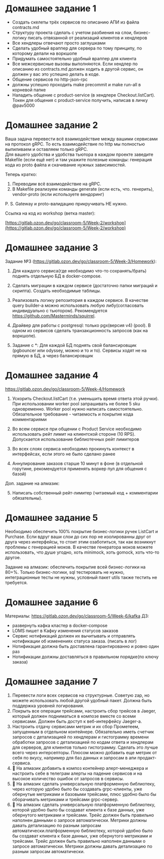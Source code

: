 

# Домашнее задание 1

- Создать скелеты трёх сервисов по описанию АПИ из файла contracts.md
- Структуру проекта сделать с учетом разбиения на слои, бизнес-логику писать отвязанной от реализаций клиентов и хендлеров
- Все хендлеры отвечают просто заглушками
- Сделать удобный враппер для сервера по тому принципу, по которому делали на воркшопе
- Придумать самостоятельно удобный враппер для клиента
- Все межсервисные вызовы выполняются. Если хендлер по описанию из contracts.md должен ходить в другой сервис, он должен у вас это успешно делать в коде.
- Общение сервисов по http-json-rpc
- должны успешно проходить make precommit и make run-all в корневой папке
- Наладить общение с product-service (в хендлере Checkout.listCart). Токен для общения с product-service получить, написав в личку @pav5000

# Домашнее задание 2

Ваша задача перевести всё взаимодействие между вашими сервисами на протокол gRPC. 
То есть взаимодействие по http мы полностью выпиливаем и оставляем только gRPC.  
Для вашего удобства и удобства тьютора в каждом проекте заведите Makefile (если ещё нет) и там укажите полезные команды: 
  генерация кода из proto файла и скачивание нужных зависимостей.

Теперь кратко:

1. Переводим всё взаимодействие на gRPC.
2. В Makefile реализуем команды generate (если есть, что. генерить), vendor-proto (если используете вендоринг)

P. S. Gateway и proto-валидацию прикручивать НЕ нужно.

Ссылка на код из workshop (ветка master):

[https://gitlab.ozon.dev/go/classroom-5/Week-2/workshop](https://gitlab.ozon.dev/go/classroom-5/Week-2/workshop)

# Домашнее задание 3

Задание №3 (https://gitlab.ozon.dev/go/classroom-5/Week-3/Homework):

1) Для каждого сервиса(где необходимо что-то сохранять/брать) поднять отдельную БД в docker-compose.

2) Сделать миграции в каждом сервисе (достаточно папки миграций и скрипта). 
   Создать необходимые таблицы.

3) Реализовать логику репозитория в каждом сервисе. 
   В качестве query builder-а можно использовать любую либу(согласовать индивидуально с тьютором). 
   Рекомендуется https://github.com/Masterminds/squirrel.

4) Драйвер для работы с postgresql: только pgx(версия v4) (pool). 
   В одном из сервисов сделать транзакционность запросов (как на воркшопе).

5) Задание с *: Для каждой БД поднять свой балансировщик (pgbouncer или odyssey, можно и то и то).
   Сервисы ходят не на прямую в БД, а через балансировщик

# Домашнее задание 4

https://gitlab.ozon.dev/go/classroom-5/Week-4/Homework

1) Ускорить Checkout.listCart (т.е. уменьшить время ответа этой ручки). При использовании worker pool запрашивать не более 5 sku одновременно. Worker pool нужно написать самостоятельно. Обязательное требование - читаемость и покрытие кода комментариями

2) Во всем сервисе при общении с Product Service необходимо использовать рейт лимит на клиентской стороне (10 RPS). Допускается использование библиотечных рейт лимитеров

3) Во всех слоях сервиса необходимо прокинуть контекст в интерфейсах, если этого не было сделано ранее

4) Аннулирование заказов старше 10 минут в фоне (в отдельной горутине, рекомендуется применять воркер пул для общения с базой)

Доп. задание на алмазик:

5) Написать собственный рейт-лимитер (читаемый код + комментарии обязательны).

# Домашнее задание 5

Необходимо обеспечить 100% покрытие бизнес-логики ручек ListCart и Purchase. Если вдруг ваши слои до сих пор не изолированны друг от друга через интерфейсы, то стоит этим озаботиться, так как возникнут проблемы с генерацией моков.
В качестве генератора моков можете использовать, что душе угодно, хоть minimock, хоть gomock, хоть что-то другое.

Задание на алмазик: обеспечить покрытие всей бизнес-логики на 80+%. Только бизнес-логики, sql тестировать не нужно, интеграционные тесты не нужны, условный пакет utils также тестить не требуется.

# Домашнее задание 6

Материалы: https://gitlab.ozon.dev/go/classroom-5/Week-6/kafka
ДЗ:
- развернуть кафка кластер в docker-compose
- LOMS пишет в Кафку изменения статусов заказов
- Сервис нотификаций должен их вычитывать и отправлять нотификации об изменениях статуса заказа. (писать в лог)
- Нотификация должна быть доставлена гарантированно и ровно один раз
- Нотификации должны доставляться в правильном порядке(по ключу заказа)

# Домашнее задание 7

1. Перевести логи всех сервисов на структурные. Советую zap, но можете использовать любой другой удобный пакет. Должна быть поддержка уровней логирования.
2. Покрыть все операции трейсами, настроить сбор трейсов в Jaeger, который должен подниматься в композе вместе со всеми сервисами. Должен быть доступ к веб-интерфейсу Jaeger-а.
3. Настроить отдачу сервисами метрик и их сбор Прометеем, запущенным в отдельном контейнере. Обязательно иметь счетчик запросов с детализацией по хендлерам и гистограмму времени обработки запросов с детализацией по кодам ответа и хендлерам для серверов, для клиентов только гистограмму. Сделать это лучше всего через интерсепторы. Плюсом можно добавить еще метрик от себя по вкусу, например для баз данных и запросам в апи продакт-сервиса.
4. 💎 На алмазик добавить в композ контейнер алерт-менеджера и настроить себе в телеграм алерты на падение сервисов и на высокое количество ошибок от запросов в сервисы.
5. 💎 На алмазик сделать универсальную платформенную библиотеку, через которую удобно было бы создавать grpc-клиенты, уже обернутые метриками и базовыми трейсами, плюс удобно было бы оборачивать метриками и трейсами grpc-сервер.
6. 💎 На алмазик сделать универсальную платформенную библиотеку, которой удобно было бы создават клиента к базе данных, уже обернутого метриками и трейсами. Трейс должен быть правильно наполнен данными о запросе автоматически. Метрики должны давать детализацию по разным запросам автоматически.платформенную библиотеку, которой удобно было бы создават клиента к базе данных, уже обернутого метриками и трейсами. Трейс должен быть правильно наполнен данными о запросе автоматически. Метрики должны давать детализацию по разным запросам автоматически.
